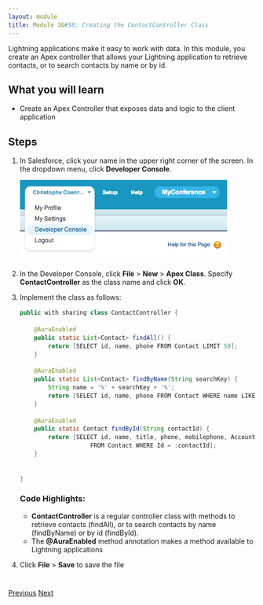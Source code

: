 ```yaml
---
layout: module
title: Module 3&#58; Creating the ContactController Class
---
```


Lightning applications make it easy to work with data. In this module, you create an Apex controller that allows your Lightning application to retrieve contacts, or to search contacts by name or by id.

## What you will learn
- Create an Apex Controller that exposes data and logic to the client application


## Steps

1. In Salesforce, click your name in the upper right corner of the screen. In the dropdown menu, click **Developer Console**.

    ![](images/devconsole.jpg)

1. In the Developer Console, click **File** > **New** > **Apex Class**. Specify **ContactController** as the class name and click **OK**.

2. Implement the class as follows:

    ```java
    public with sharing class ContactController {

        @AuraEnabled
        public static List<Contact> findAll() {
            return [SELECT id, name, phone FROM Contact LIMIT 50];
        }

        @AuraEnabled
        public static List<Contact> findByName(String searchKey) {
            String name = '%' + searchKey + '%';
            return [SELECT id, name, phone FROM Contact WHERE name LIKE :name LIMIT 50];
        }

        @AuraEnabled
        public static Contact findById(String contactId) {
            return [SELECT id, name, title, phone, mobilephone, Account.Name
                        FROM Contact WHERE Id = :contactId];
        }


    }
    ```


    ### Code Highlights:
    - **ContactController** is a regular controller class with methods to retrieve contacts (findAll),  or to search contacts by name (findByName) or by id (findById).
    - The **@AuraEnabled** method annotation makes a method available to Lightning applications

1. Click **File** > **Save** to save the file


<div class="row" style="margin-top:40px;">
<div class="col-sm-12">
<a href="setup-environment.html" class="btn btn-default"><i class="glyphicon glyphicon-chevron-left"></i> Previous</a>
<a href="create-lightning-application.html" class="btn btn-default pull-right">Next <i class="glyphicon glyphicon-chevron-right"></i></a>
</div>
</div>
